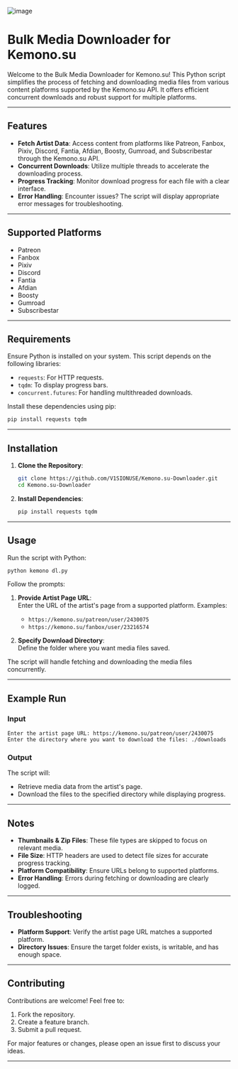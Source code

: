 ![image](https://kemono.su/static/kemono-logo.svg)

# Bulk Media Downloader for Kemono.su

Welcome to the Bulk Media Downloader for Kemono.su! This Python script simplifies the process of fetching and downloading media files from various content platforms supported by the Kemono.su API. It offers efficient concurrent downloads and robust support for multiple platforms.

---

## Features

- **Fetch Artist Data**: Access content from platforms like Patreon, Fanbox, Pixiv, Discord, Fantia, Afdian, Boosty, Gumroad, and Subscribestar through the Kemono.su API.
- **Concurrent Downloads**: Utilize multiple threads to accelerate the downloading process.
- **Progress Tracking**: Monitor download progress for each file with a clear interface.
- **Error Handling**: Encounter issues? The script will display appropriate error messages for troubleshooting.

---

## Supported Platforms

- Patreon
- Fanbox
- Pixiv
- Discord
- Fantia
- Afdian
- Boosty
- Gumroad
- Subscribestar

---

## Requirements

Ensure Python is installed on your system. This script depends on the following libraries:

- `requests`: For HTTP requests.
- `tqdm`: To display progress bars.
- `concurrent.futures`: For handling multithreaded downloads.

Install these dependencies using pip:

```bash
pip install requests tqdm
```

---

## Installation

1. **Clone the Repository**:

   ```bash
   git clone https://github.com/V1SIONUSE/Kemono.su-Downloader.git
   cd Kemono.su-Downloader
   ```

2. **Install Dependencies**:

   ```bash
   pip install requests tqdm
   ```

---

## Usage

Run the script with Python:

```bash
python kemono dl.py
```

Follow the prompts:

1. **Provide Artist Page URL**:  
   Enter the URL of the artist's page from a supported platform. Examples:
   - `https://kemono.su/patreon/user/2430075`
   - `https://kemono.su/fanbox/user/23216574`

2. **Specify Download Directory**:  
   Define the folder where you want media files saved.

The script will handle fetching and downloading the media files concurrently.

---

## Example Run

### Input

```plaintext
Enter the artist page URL: https://kemono.su/patreon/user/2430075
Enter the directory where you want to download the files: ./downloads
```

### Output

The script will:

- Retrieve media data from the artist's page.
- Download the files to the specified directory while displaying progress.

---

## Notes

- **Thumbnails & Zip Files**: These file types are skipped to focus on relevant media.
- **File Size**: HTTP headers are used to detect file sizes for accurate progress tracking.
- **Platform Compatibility**: Ensure URLs belong to supported platforms.
- **Error Handling**: Errors during fetching or downloading are clearly logged.

---

## Troubleshooting

- **Platform Support**: Verify the artist page URL matches a supported platform.
- **Directory Issues**: Ensure the target folder exists, is writable, and has enough space.

---

## Contributing

Contributions are welcome! Feel free to:

1. Fork the repository.
2. Create a feature branch.
3. Submit a pull request.

For major features or changes, please open an issue first to discuss your ideas.

---
